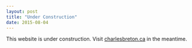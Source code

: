 ```yaml
---
layout: post
title: "Under Construction"
date: 2015-08-04
---
```


This website is under construction. Visit [charlesbreton.ca](http://charlesbreton.ca) in the meantime.
